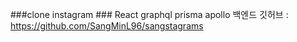 ###clone instagram ###
React graphql prisma apollo
백엔드 깃허브 : https://github.com/SangMinL96/sangstagrams
